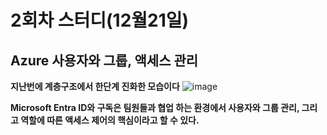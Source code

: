 # 2회차 스터디(12월21일)

## Azure 사용자와 그룹, 액세스 관리

**지난번에 계층구조에서 한단계 진화한 모습이다**
![image](https://github.com/mggr01/Azure_Study/assets/83803199/9d1d15dd-8776-4c4d-8364-16aa447eab67)

**Microsoft Entra ID와 구독은 팀원들과 협업 하는 환경에서 사용자와 그룹 관리, 그리고 역할에 따른 액세스 제어의 핵심이라고 할 수 있다.**




